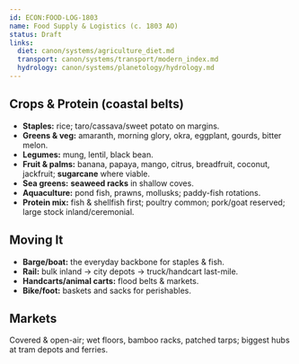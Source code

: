 ```yaml
---
id: ECON:FOOD-LOG-1803
name: Food Supply & Logistics (c. 1803 AO)
status: Draft
links:
  diet: canon/systems/agriculture_diet.md
  transport: canon/systems/transport/modern_index.md
  hydrology: canon/systems/planetology/hydrology.md
---
```


## Crops & Protein (coastal belts)
- **Staples:** rice; taro/cassava/sweet potato on margins.
- **Greens & veg:** amaranth, morning glory, okra, eggplant, gourds, bitter melon.
- **Legumes:** mung, lentil, black bean.
- **Fruit & palms:** banana, papaya, mango, citrus, breadfruit, coconut, jackfruit; **sugarcane** where viable.
- **Sea greens:** **seaweed racks** in shallow coves.
- **Aquaculture:** pond fish, prawns, mollusks; paddy-fish rotations.
- **Protein mix:** fish & shellfish first; poultry common; pork/goat reserved; large stock inland/ceremonial.

## Moving It
- **Barge/boat:** the everyday backbone for staples & fish.
- **Rail:** bulk inland → city depots → truck/handcart last-mile.
- **Handcarts/animal carts:** flood belts & markets.
- **Bike/foot:** baskets and sacks for perishables.

## Markets
Covered & open-air; wet floors, bamboo racks, patched tarps; biggest hubs at tram depots and ferries.
